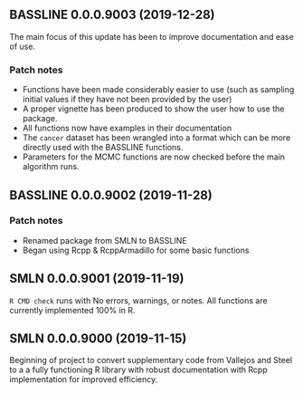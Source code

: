 ## BASSLINE 0.0.0.9003 (2019-12-28)

The main focus of this update has been to improve documentation and ease of use. 

### Patch notes 

* Functions have been made considerably easier to use (such as sampling initial 
values if they have not been provided by the user) 
* A proper vignette has been produced to show the user how to use the package.
* All functions now have examples in their documentation
* The `cancer` dataset has been wrangled into a format which can be more 
directly used with the BASSLINE functions.
* Parameters for the MCMC functions are now checked before the main algorithm 
runs.

## BASSLINE 0.0.0.9002 (2019-11-28)

### Patch notes

* Renamed package from SMLN to BASSLINE
* Began using Rcpp & RcppArmadillo for some basic functions

## SMLN 0.0.0.9001 (2019-11-19)

`R CMD check` runs with No errors, warnings, or notes. All functions are
currently implemented 100% in R.

## SMLN 0.0.0.9000 (2019-11-15)

Beginning of project to convert supplementary code from Vallejos and Steel to a
a fully functioning R library with robust documentation with Rcpp implementation
for improved efficiency. 
